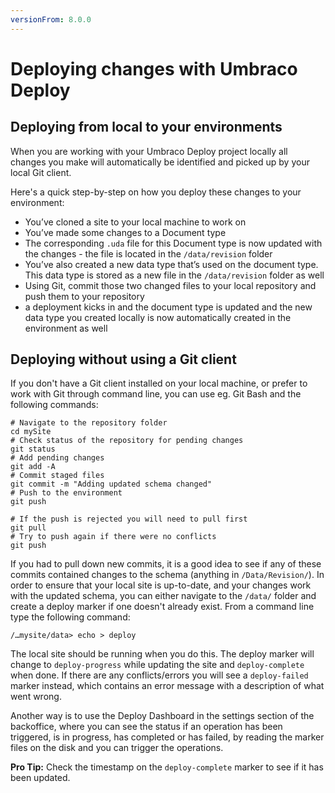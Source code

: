 ```yaml
---
versionFrom: 8.0.0
---
```


# Deploying changes with Umbraco Deploy

## Deploying from local to your environments

When you are working with your Umbraco Deploy project locally all changes you make will automatically be identified and picked up by your local Git client.

Here's a quick step-by-step on how you deploy these changes to your environment:

- You’ve cloned a site to your local machine to work on
- You’ve made some changes to a Document type
- The corresponding `.uda` file for this Document type is now updated with the changes - the file is located in the `/data/revision` folder
- You’ve also created a new data type that’s used on the document type. This data type is stored as a new file in the `/data/revision` folder as well
- Using Git, commit those two changed files to your local repository and push them to your repository
- a deployment kicks in and the document type is updated and the new data type you created locally is now automatically created in the environment as well

## Deploying without using a Git client

If you don't have a Git client installed on your local machine, or prefer to work with Git through command line, you can use eg. Git Bash and the following commands:

    # Navigate to the repository folder
    cd mySite
    # Check status of the repository for pending changes
    git status
    # Add pending changes
    git add -A
    # Commit staged files
    git commit -m "Adding updated schema changed"
    # Push to the environment
    git push

    # If the push is rejected you will need to pull first
    git pull
    # Try to push again if there were no conflicts
    git push

If you had to pull down new commits, it is a good idea to see if any of these commits contained changes to the schema (anything in `/Data/Revision/`). In order to ensure that your local site is up-to-date, and your changes work with the updated schema, you can either navigate to the `/data/` folder and create a deploy marker if one doesn't already exist. From a command line type the following command:

`/…mysite/data> echo > deploy`

The local site should be running when you do this. The deploy marker will change to `deploy-progress` while updating the site and `deploy-complete` when done. If there are any conflicts/errors you will see a `deploy-failed` marker instead, which contains an error message with a description of what went wrong.

Another way is to use the Deploy Dashboard in the settings section of the backoffice, where you can see the status if an operation has been triggered, is in progress, has completed or has failed, by reading the marker files on the disk and you can trigger the operations.


**Pro Tip:** Check the timestamp on the `deploy-complete` marker to see if it has been updated.
